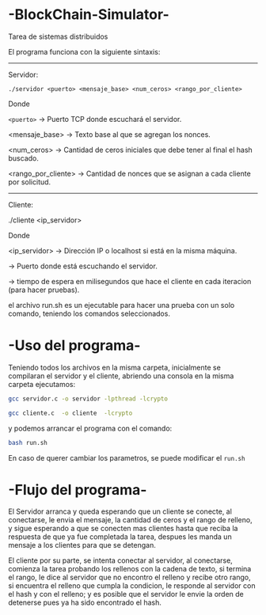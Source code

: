 # -BlockChain-Simulator-
Tarea de sistemas distribuidos

El programa funciona con la siguiente sintaxis:

---
Servidor:

`./servidor <puerto> <mensaje_base> <num_ceros> <rango_por_cliente>`

Donde

`<puerto>` → Puerto TCP donde escuchará el servidor.

<mensaje_base> → Texto base al que se agregan los nonces.

<num_ceros> → Cantidad de ceros iniciales que debe tener al final el hash buscado.

<rango_por_cliente> → Cantidad de nonces que se asignan a cada cliente por solicitud.

---

Cliente:

./cliente <ip_servidor> <puerto> <espera>

Donde

<ip_servidor> → Dirección IP o localhost si está en la misma máquina.

<puerto> → Puerto donde está escuchando el servidor.

<espera> → tiempo de espera en milisegundos que hace el cliente en cada iteracion (para hacer pruebas).

el archivo run.sh es un ejecutable para hacer una prueba con un solo comando, teniendo los comandos seleccionados.

# -Uso del programa-
Teniendo todos los archivos en la misma carpeta, inicialmente se compilaran el servidor y el cliente, abriendo una consola en la misma carpeta ejecutamos:
```bash
gcc servidor.c -o servidor -lpthread -lcrypto
```
```bash
gcc cliente.c  -o cliente  -lcrypto
```

y podemos arrancar el programa con el comando:

```bash
bash run.sh
```

En caso de querer cambiar los parametros, se puede modificar el `run.sh`

# -Flujo del programa-
El Servidor arranca y queda esperando que un cliente se conecte, al conectarse, le envia el mensaje, la cantidad de ceros y el rango de relleno, y sigue esperando a que se conecten mas clientes hasta que reciba la respuesta de que ya fue completada la tarea, despues les manda un mensaje a los clientes para que se detengan.

El cliente por su parte, se intenta conectar al servidor, al conectarse, comienza la tarea probando los rellenos con la cadena de texto, si termina el rango, le dice al servidor que no encontro el relleno y recibe otro rango, si encuentra el relleno que cumpla la condicion, le responde al servidor con el hash y con el relleno; y es posible que el servidor le envie la orden de detenerse pues ya ha sido encontrado el hash.




